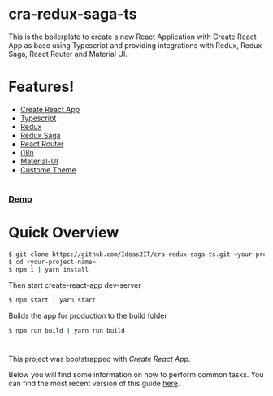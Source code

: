 # cra-redux-saga-ts

This is the boilerplate to create a new React Application with Create React App as base using Typescript and providing integrations with Redux, Redux Saga, React Router and Material UI.

# Features!

  - [Create React App](https://github.com/facebook/create-react-app)
  - [Typescript](https://github.com/wmonk/create-react-app-typescript)
  - [Redux](https://redux.js.org/)
  - [Redux Saga](https://redux-saga.js.org/)
  - [React Router](https://reacttraining.com/react-router/web/guides/philosophy)
  - [i18n](https://ryandrewjohnson.github.io/react-localize-redux-docs/)
  - [Material-UI](https://material-ui.com/)
  - [Custome Theme](https://material-ui.com/customization/themes/)

#

###  [Demo](http://demolink.todo)

#

# Quick Overview
```sh
$ git clone https://github.com/Ideas2IT/cra-redux-saga-ts.git <your-project-name>
$ cd <your-project-name>
$ npm i | yarn install
```
Then start create-react-app dev-server
```sh
$ npm start | yarn start
```

Builds the app for production to the build folder
```sh
$ npm run build | yarn run build
```
#

 This project was bootstrapped with *Create React App*.

 Below you will find some information on how to perform common tasks. You can find the most recent version of this guide [here](https://github.com/facebook/create-react-app/blob/master/packages/react-scripts/template/README.md).
